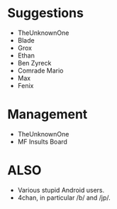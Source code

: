 Suggestions
===================
* TheUnknownOne
* Blade
* Grox
* Ethan
* Ben Zyreck
* Comrade Mario
* Max
* Fenix

Management
==========
* TheUnknownOne
* MF Insults Board

ALSO
====
* Various stupid Android users.
* 4chan, in particular /b/ and /jp/.
